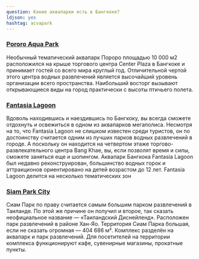 ```yaml
---
question: Какие аквапарки есть в Бангкоке?
ldjson: yes
hashtag: acvapark
---
```


### [Pororo Aqua Park](https://maps.app.goo.gl/G7nKDchJs7FuLtVs6)

Необычный тематический аквапарк Пороро площадью 10 000 м2 расположился на крыше торгового центра Center Plaza в Бангкоке и принимает гостей со всего мира круглый год.
Отличительной чертой этого центра водных развлечений является высочайший уровень организации всего пространства. Наибольший восторг вызывают открывающиеся виды на город практически с высоты птичьего полета.


### [Fantasia Lagoon](https://maps.app.goo.gl/DSuqnEuJbakaf5qHA)
Вдоволь находившись и наездившись по Бангкоку, вы всегда сможете отдохнуть и освежиться в одном из аквапарков мегаполиса. Несмотря на то, что Fantasia Lagoon не слишком известен среди туристов, он по достоинству считается одним из лучших парков водных развлечений в городе. А поскольку он находится на четвертом этаже торгово-развлекательного центра Bang Khae, вы, если позволят время и силы, сможете заняться еще и шопингом.  Аквапарк Бангкока Fantasia Lagoon был недавно реконструирован, большинство водных горок и аттракционов ориентировано на детей возрастом до 12 лет. Fantasia Lagoon делится на несколько тематических зон

### [Siam Park City](https://g.co/kgs/T8bcsN)
Сиам Парк по праву считается самым большим парком развлечений в Таиланде. По этой же причине он получил и второе, так сказать неофициальное название — «Таиландский Диснейленд». Расположен парк развлечений в районе Хан-Яо.
Территория Сиам Парка большая, если не сказать огромная — 404 686 м². 
Комплекс разделён на аквапарк и парк развлечений.
Для посетителей на территории комплекса функционируют кафе, сувенирные магазины, прокатные пункты.
